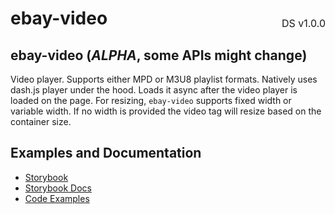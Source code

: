 <h1 style='display: flex; justify-content: space-between; align-items: center;'>
    <span>
        ebay-video
    </span>
    <span style='font-weight: normal; font-size: medium; margin-bottom: -15px;'>
        DS v1.0.0
    </span>
</h1>

## ebay-video (_ALPHA_, some APIs might change)

Video player. Supports either MPD or M3U8 playlist formats.
Natively uses dash.js player under the hood. Loads it async after the video player is loaded on the page.
For resizing, `ebay-video` supports fixed width or variable width. If no width is provided the video tag will resize based on the container size.

## Examples and Documentation

-   [Storybook](https://ebay.github.io/ebayui-core/?path=/story/media-ebay-video)
-   [Storybook Docs](https://ebay.github.io/ebayui-core/?path=/docs/media-ebay-video)
-   [Code Examples](https://github.com/eBay/ebayui-core/tree/master/src/components/ebay-video/examples)
